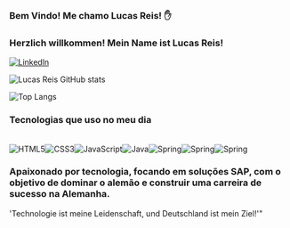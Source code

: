 ### Bem Vindo! Me chamo Lucas Reis! ✋ 

### Herzlich willkommen! Mein Name ist Lucas Reis! 

[![Linkedln](https://img.shields.io/badge/LinkedIn-0077B5?style=for-the-badge&logo=linkedin&logoColor=white)](https://www.linkedin.com/in/lucas-reis-3b3202170/)

![Lucas Reis GitHub stats](https://github-readme-stats.vercel.app/api?username=lucasreistxt&show_icons=true&theme=transparent&locale=pt-br)

![Top Langs](https://github-readme-stats.vercel.app/api/top-langs/?username=lucasreistxt&layout=compact)

### Tecnologias que uso no meu dia 

<div style="display: inline-block;"><br />
    <img 
        align="center" 
        alt="HTML5" 
        src="https://img.shields.io/badge/HTML5-E34F26?style=for-the-badge&logo=html5&logoColor=white" 
    />
</div><div style="display: inline-block;"><br />
    <img 
        align="center" 
        alt="CSS3" 
        src="https://img.shields.io/badge/CSS3-1572B6?style=for-the-badge&logo=css3&logoColor=white" 
    />
</div><div style="display: inline-block;"><br />
    <img 
        align="center" 
        alt="JavaScript" 
        src="https://img.shields.io/badge/JavaScript-323330?style=for-the-badge&logo=javascript&logoColor=F7DF1E" 
    />
</div><div style="display: inline-block;"><br />
    <img 
        align="center" 
        alt="Java" 
        src="https://img.shields.io/badge/Java-ED8B00?style=for-the-badge&logo=openjdk&logoColor=white" 
    />
</div><div style="display: inline-block;"><br />
    <img 
        align="center" 
        alt="Spring" 
        src="https://img.shields.io/badge/Spring-6DB33F?style=for-the-badge&logo=spring&logoColor=white" 
    />
</div><div style="display: inline-block;"><br />
    <img 
        align="center" 
        alt="Spring" 
        src="https://img.shields.io/badge/MongoDB-4EA94B?style=for-the-badge&logo=mongodb&logoColor=white" 
    />
</div><div style="display: inline-block;"><br />
    <img 
        align="center" 
        alt="Spring" 
        src="https://img.shields.io/badge/SAP-0FAAFF?style=for-the-badge&logo=sap&logoColor=white" 
    />
</div>

### Apaixonado por tecnologia, focando em soluções SAP, com o objetivo de dominar o alemão e construir uma carreira de sucesso na Alemanha.
'Technologie ist meine Leidenschaft, und Deutschland ist mein Ziel!'"
